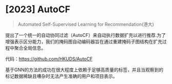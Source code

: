 # [2023] AutoCF

> Automated Self-Supervised Learning for Recommendation(港大)


提出了一个统一的自动协同过滤（AutoCF）来自动执行数据扩充以进行推荐.为了增强表示区分能力，我们的掩码图自动编码器旨在通过重建掩码子图结构在扩充过程中聚合全局信息。


代码：https://github.com/HKUDS/AutoCF



基于GNN的方法的成功在很大程度上依赖于足够高质量的标签，并且当观察到的标记数据稀缺且嘈杂时无法产生准确的用户和项目表示。


